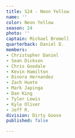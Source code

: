 ```yaml
---
title: S24 - Neon Yellow
name: ''
color: Neon Yellow
season: 24
photo: ''
captain: Michael Bromell
quarterback: Daniel D.
members:
- Christopher Daniel
- Sean Dickson
- Chris Goodale
- Kevin Hamilton
- Dinora Hernandez
- Zach Huete
- Mark Japinga
- Dan King
- Tyler Lewis
- Kyle Oliver
- Jeff R.
division: Dirty Goose
published: false

---
```


